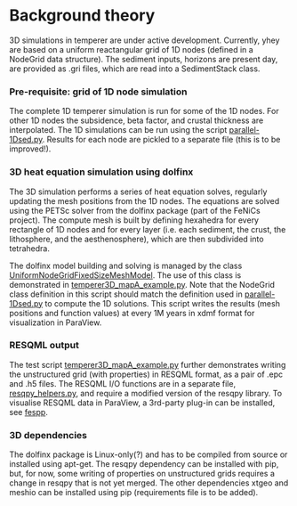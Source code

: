 # Background theory


3D simulations in temperer are under active development. Currently, yhey are based on a uniform reactangular grid of 1D nodes (defined in a NodeGrid data structure). The sediment inputs, horizons are present day, are provided as .gri files, which are read into a SedimentStack class. 

### Pre-requisite: grid of 1D node simulation
The complete 1D temperer simulation is run for some of the 1D nodes. For other 1D nodes the subsidence, beta factor, and crustal thickness are interpolated. The 1D simulations can be run using the script [parallel-1Dsed.py](temperer3D/parallel-1Dsed.py).  Results for each node are pickled to a separate file (this is to be improved!).

### 3D heat equation simulation using dolfinx
The 3D simulation performs a series of heat equation solves, regularly updating the mesh positions from the 1D nodes. The equations are solved using the PETSc solver from the dolfinx package (part of the FeNiCs project). The compute mesh is built by defining hexahedra for every rectangle of 1D nodes and for every layer (i.e. each sediment, the crust, the lithosphere, and the aesthenosphere), which are then subdivided into tetrahedra. 

The dolfinx model building and solving is managed by the class [UniformNodeGridFixedSizeMeshModel](temperer3D/fixed_mesh_model.py).  The use of this class is demonstrated in [temperer3D_mapA_example.py](tests/temperer3D_mapA_example.py). Note that the NodeGrid class definition in this script should match the definition used in [parallel-1Dsed.py](temperer3D/parallel-1Dsed.py) to compute the 1D solutions. This script writes the results (mesh positions and function values) at every 1M years in xdmf format for visualization in ParaView. 

### RESQML output
The test script [temperer3D_mapA_example.py](tests/temperer3D_mapA_example.py) further demonstrates writing the unstructured grid (with properties) in RESQML format, as a pair of .epc and .h5 files.  The RESQML I/O functions are in a separate file, [resqpy_helpers.py](temperer3D/resqpy_helpers.py), and require a modified version of the resqpy library.  To visualise RESQML data in ParaView, a 3rd-party plug-in can be installed, see [fespp](https://github.com/F2I-Consulting/fespp). 

### 3D dependencies
The dolfinx package is Linux-only(?) and has to be compiled from source or installed using apt-get.  The resqpy dependency can be installed with pip, but, for now, some writing of properties on unstructured grids requires a change in resqpy that is not yet merged.  The other dependencies xtgeo and meshio can be installed using pip (requirements file is to be added).

